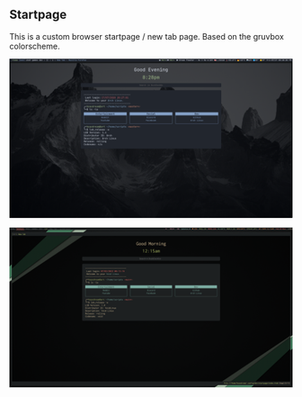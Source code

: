 ## Startpage

This is a custom browser startpage / new tab page. Based on the gruvbox colorscheme.


![Startpage screen preview0000](images/screenshot.png)

![Startpage screen preview0001](images/screenshot2.png)
